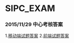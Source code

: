 # SIPC_EXAM
### 2015/11/29 中心考核答案
1.[移动端试题答案](https://github.com/SIPC115/SIPC_EXAM/issues/1)
2.[前端试题答案](https://github.com/SIPC115/SIPC_EXAM/issues/2)
